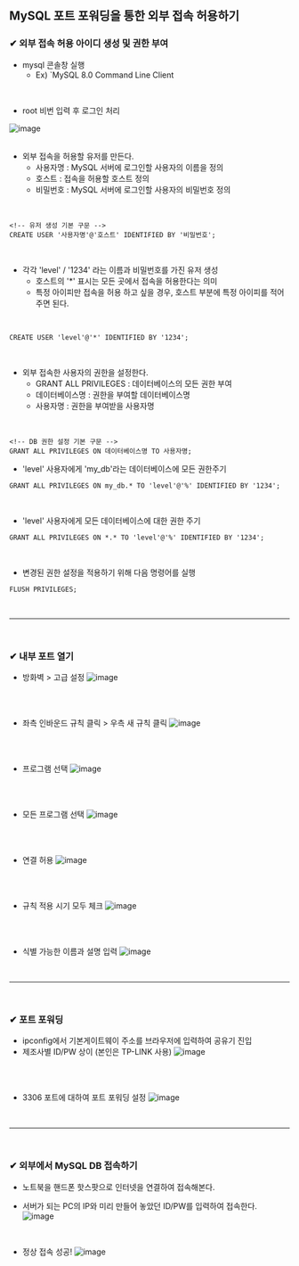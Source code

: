 ## MySQL 포트 포워딩을 통한 외부 접속 허용하기
### ✔ 외부 접속 허용 아이디 생성 및 권한 부여
- mysql 콘솔창 실행
  - Ex) `MySQL 8.0 Command Line Client
<br>

- root 비번 입력 후 로그인 처리

![image](https://github.com/BJSNuruhee/levelup/assets/121341413/8d548e64-0e60-4849-bef2-2b42da4fba87)
<br>
<br>

- 외부 접속을 허용할 유저를 만든다.
  - 사용자명 : MySQL 서버에 로그인할 사용자의 이름을 정의
  - 호스트 : 접속을 허용할 호스트 정의
  - 비밀번호 : MySQL 서버에 로그인할 사용자의 비밀번호 정의
<br>

```
<!-- 유저 생성 기본 구문 -->
CREATE USER '사용자명'@'호스트' IDENTIFIED BY '비밀번호';
```
<br>

- 각각 'level' / '1234' 라는 이름과 비밀번호를 가진 유저 생성
  - 호스트의 '*' 표시는 모든 곳에서 접속을 허용한다는 의미
  - 특정 아이피만 접속을 허용 하고 싶을 경우, 호스트 부분에 특정 아이피를 적어주면 된다.
<br>

```
CREATE USER 'level'@'*' IDENTIFIED BY '1234';
```
<br>

- 외부 접속한 사용자의 권한을 설정한다.
  - GRANT ALL PRIVILEGES : 데이터베이스의 모든 권한 부여
  - 데이터베이스명 : 권한을 부여할 데이터베이스명
  - 사용자명 : 권한을 부여받을 사용자명
<br>

```
<!-- DB 권한 설정 기본 구문 -->
GRANT ALL PRIVILEGES ON 데이터베이스명 TO 사용자명;
```

- 'level' 사용자에게 'my_db'라는 데이터베이스에 모든 권한주기

```
GRANT ALL PRIVILEGES ON my_db.* TO 'level'@'%' IDENTIFIED BY '1234';
```
<br>

- 'level' 사용자에게 모든 데이터베이스에 대한 권한 주기

```
GRANT ALL PRIVILEGES ON *.* TO 'level'@'%' IDENTIFIED BY '1234';
```
<br>

- 변경된 권한 설정을 적용하기 위해 다음 명령어를 실행

```
FLUSH PRIVILEGES;
```
<br>
<hr>
<br>

### ✔ 내부 포트 열기
- 방화벽 > 고급 설정
![image](https://github.com/BJSNuruhee/levelup/assets/121341413/74901e6b-56da-48fc-90b0-0408c2952099)
<br>
<br>

- 좌측 인바운드 규칙 클릭 > 우측 새 규칙 클릭
![image](https://github.com/BJSNuruhee/levelup/assets/121341413/3079e86f-46fe-4795-a918-03d5f8c7a0f7)
<br>
<br>

- 프로그램 선택
![image](https://github.com/BJSNuruhee/levelup/assets/121341413/e45a9783-d21a-4dde-8d8d-b36e5d132bee)
<br>
<br>

- 모든 프로그램 선택
![image](https://github.com/BJSNuruhee/levelup/assets/121341413/9bd03141-54b7-438e-976f-7517b037eacf)
<br>
<br>

- 연결 허용
![image](https://github.com/BJSNuruhee/levelup/assets/121341413/55c6bcc5-2e47-4e49-850d-85b1187654d5)
<br>
<br>

- 규칙 적용 시기 모두 체크
![image](https://github.com/BJSNuruhee/levelup/assets/121341413/309bd178-db61-4e7a-ac1a-0fb1be58fb98)
<br>
<br>

- 식별 가능한 이름과 설명 입력
![image](https://github.com/BJSNuruhee/levelup/assets/121341413/6a994c60-fb06-4337-b117-0b8f97852a7b)
<br>
<hr>
<br>

### ✔ 포트 포워딩
- ipconfig에서 기본게이트웨이 주소를 브라우저에 입력하여 공유기 진입
 - 제조사별 ID/PW 상이 (본인은 TP-LINK 사용)
![image](https://github.com/BJSNuruhee/levelup/assets/121341413/88be7391-6770-4400-8da8-2284ede8dec6)
<br>
<br>

- 3306 포트에 대하여 포트 포워딩 설정
![image](https://github.com/BJSNuruhee/levelup/assets/121341413/5d6603cd-8586-4604-a599-e37070cb7539)
<br>
<hr>
<br>

### ✔ 외부에서 MySQL DB 접속하기
- 노트북을 핸드폰 핫스팟으로 인터넷을 연결하여 접속해본다.

- 서버가 되는 PC의 IP와 미리 만들어 놓았던 ID/PW를 입력하여 접속한다.
![image](https://github.com/BJSNuruhee/levelup/assets/121341413/14750f9f-ba29-4403-898a-c41926033104)
<br>

- 정상 접속 성공!
![image](https://github.com/BJSNuruhee/levelup/assets/121341413/07b0ee4a-05bd-4d5b-a440-0c8891469b30)

